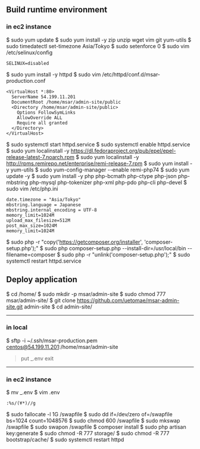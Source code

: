 ## Build runtime environment

### in ec2 instance

$ sudo yum update
$ sudo yum install -y zip unzip wget vim git yum-utils
$ sudo timedatectl set-timezone Asia/Tokyo
$ sudo setenforce 0
$ sudo vim /etc/selinux/config

```
SELINUX=disabled
```

$ sudo yum install -y httpd
$ sudo vim /etc/httpd/conf.d/msar-production.conf

```
<VirtualHost *:80>
  ServerName 54.199.11.201
  DocumentRoot /home/msar/admin-site/public
  <Directory /home/msar/admin-site/public>
    Options FollowSymLinks
    AllowOverride ALL
    Require all granted
  </Directory>
</VirtualHost>
```

$ sudo systemctl start httpd.service
$ sudo systemctl enable httpd.service
$ sudo yum localinstall -y https://dl.fedoraproject.org/pub/epel/epel-release-latest-7.noarch.rpm
$ sudo yum localinstall -y http://rpms.remirepo.net/enterprise/remi-release-7.rpm
$ sudo yum install -y yum-utils
$ sudo yum-config-manager --enable remi-php74
$ sudo yum update -y
$ sudo yum install -y php php-bcmath php-ctype php-json php-mbstring php-mysql php-tokenizer php-xml php-pdo php-cli php-devel
$ sudo vim /etc/php.ini

```
date.timezone = "Asia/Tokyo"
mbstring.language = Japanese
mbstring.internal_encoding = UTF-8
memory_limit=1024M
upload_max_filesize=512M
post_max_size=1024M
memory_limit=1024M
```

$ sudo php -r "copy('https://getcomposer.org/installer', 'composer-setup.php');"
$ sudo php composer-setup.php --install-dir=/usr/local/bin --filename=composer
$ sudo php -r "unlink('composer-setup.php');"
$ sudo systemctl restart httpd.service

## Deploy application

$ cd /home/
$ sudo mkdir -p msar/admin-site
$ sudo chmod 777 msar/admin-site/
$ git clone https://github.com/uetomae/msar-admin-site.git admin-site
$ cd admin-site/

---

### in local

$ sftp -i ~/.ssh/msar-production.pem centos@54.199.11.201:/home/msar/admin-site

> put _.env
> exit

---

### in ec2 instance

$ mv _.env
$ vim .env

```
:%s/(¥*)//g
```

$ sudo fallocate -l 1G /swapfile
$ sudo dd if=/dev/zero of=/swapfile bs=1024 count=1048576
$ sudo chmod 600 /swapfile
$ sudo mkswap /swapfile
$ sudo swapon /swapfile
$ composer install
$ sudo php artisan key:generate
$ sudo chmod -R 777 storage/
$ sudo chmod -R 777 bootstrap/cache/
$ sudo systemctl restart httpd
